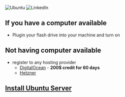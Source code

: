 ![Ubuntu](https://img.shields.io/badge/Ubuntu-E95420?style=for-the-badge&logo=ubuntu&logoColor=white)
![LinkedIn](https://img.shields.io/badge/linkedin-%230077B5.svg?style=for-the-badge&logo=linkedin&logoColor=white)
## If you have a computer available
- Plugin your flash drive into your machine and turn on

## Not having computer available
- register to any hosting provider
  - [DigitalOcean](https://cloud.digitalocean.com/registrations/new) - **200$ credit for 60 days**
  - [Hetzner](https://www.hetzner.com/cloud/)
## [Install Ubuntu Server](https://ubuntu.com/tutorials/install-ubuntu-server#1-overview)
